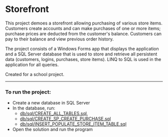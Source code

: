 # Storefront

This project demoes a storefront allowing purchasing of various store items.
Customers create accounts and can make purchases of one or more items; purchase prices are deducted from the customer's balance. Customers can pay to their balance and view previous order history.

The project consists of a Windows Forms app that displays the application and a SQL Server database that is used to store and retrieve all persistent data (customers, logins, purchases, store items). LINQ to SQL is used in the application for all queries.

Created for a school project.

***
### To run the project:
- Create a new database in SQL Server
- In the database, run:
    - [db/sql/CREATE_ALL_TABLES.sql](https://github.com/avrohom-schneierson/Storefront/blob/a2ad00de680819ed1041f5ca6096c08ee814db08/db/sql/CREATE_ALL_TABLES.sql),
    - [db/sql/CREATE_SP_CREATE_PURCHASE.sql](https://github.com/avrohom-schneierson/Storefront/blob/a2ad00de680819ed1041f5ca6096c08ee814db08/db/sql/CREATE_SP_CREATE_PURCHASE.sql)
    - [db/sql/INSERT_POPULATE_STORE_ITEM_TABLE.sql](https://github.com/avrohom-schneierson/Storefront/blob/a2ad00de680819ed1041f5ca6096c08ee814db08/db/sql/INSERT_POPULATE_STORE_ITEM_TABLE.sql)
- Open the solution and run the program
